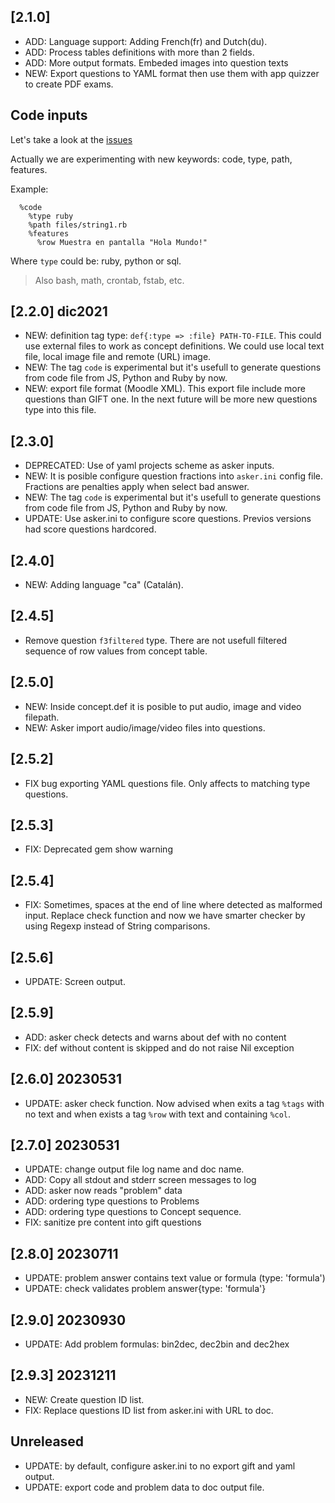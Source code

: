 
## [2.1.0]

* ADD: Language support: Adding French(fr) and Dutch(du).
* ADD: Process tables definitions with more than 2 fields.
* ADD: More output formats. Embeded images into question texts
* NEW: Export questions to YAML format then use them with app quizzer to create PDF exams.

## Code inputs

Let's take a look at the [issues](https://github.com/dvarrui/asker/issues)

Actually we are experimenting with new keywords: code, type, path, features.

Example:

```
  %code
    %type ruby
    %path files/string1.rb
    %features
      %row Muestra en pantalla "Hola Mundo!"
```

Where `type` could be: ruby, python or sql.

> Also bash, math, crontab, fstab, etc.

## [2.2.0] dic2021

* NEW: definition tag type: `def{:type => :file} PATH-TO-FILE`. This could use external files to work as concept definitions. We could use local text file, local image file and remote (URL) image.
* NEW: The tag `code` is experimental but it's usefull to generate questions from code file from JS, Python and Ruby by now.
* NEW: export file format (Moodle XML). This export file include more questions than GIFT one. In the next future will be more new questions type into this file.

## [2.3.0]

* DEPRECATED: Use of yaml projects scheme as asker inputs.
* NEW: It is posible configure question fractions into `asker.ini` config file. Fractions are penalties apply when select bad answer.
* NEW: The tag `code` is experimental but it's usefull to generate questions from code file from JS, Python and Ruby by now.
* UPDATE: Use asker.ini to configure score questions. Previos versions had score questions hardcored.

## [2.4.0]

* NEW: Adding language "ca" (Catalán).

## [2.4.5]

* Remove question `f3filtered` type. There are not usefull filtered sequence of row values from concept table.

## [2.5.0]

* NEW: Inside concept.def it is posible to put audio, image and video filepath.
* NEW: Asker import audio/image/video files into questions.

## [2.5.2]

* FIX bug exporting YAML questions file. Only affects to matching type questions.

## [2.5.3]

* FIX: Deprecated gem show warning

## [2.5.4]

* FIX: Sometimes, spaces at the end of line where detected as malformed input. Replace check function and now we have smarter checker by using Regexp instead of String comparisons.

## [2.5.6]

* UPDATE: Screen output.

## [2.5.9]

* ADD: asker check detects and warns about def with no content
* FIX: def without content is skipped and do not raise Nil exception

## [2.6.0] 20230531

* UPDATE: asker check function. Now advised when exits a tag `%tags` with no text and when exists a tag `%row` with text and containing `%col`.

## [2.7.0] 20230531

* UPDATE: change output file log name and doc name.
* ADD: Copy all stdout and stderr screen messages to log
* ADD: asker now reads "problem" data
* ADD: ordering type questions to Problems
* ADD: ordering type questions to Concept sequence.
* FIX: sanitize pre content into gift questions

## [2.8.0] 20230711

* UPDATE: problem answer contains text value or formula (type: 'formula')
* UPDATE: check validates problem answer{type: 'formula'}

## [2.9.0] 20230930

* UPDATE: Add problem formulas: bin2dec, dec2bin and dec2hex

## [2.9.3] 20231211

* NEW: Create question ID list.
* FIX: Replace questions ID list from asker.ini with URL to doc.

## Unreleased

* UPDATE: by default, configure asker.ini to no export gift and yaml output.
* UPDATE: export code and problem data to doc output file.
